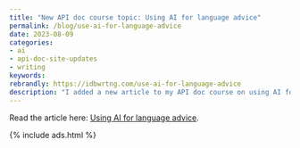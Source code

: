 ```yaml
---
title: "New API doc course topic: Using AI for language advice"
permalink: /blog/use-ai-for-language-advice
date: 2023-08-09
categories:
- ai
- api-doc-site-updates
- writing
keywords: 
rebrandly: https://idbwrtng.com/use-ai-for-language-advice
description: "I added a new article to my API doc course on using AI for language advice. When you have questions about style, grammar, or other syntax, try asking your favorite AI tool. AI tools can do an excellent job at identifying the particular grammar or style rule or reason, and they can provide guidance about why one phrasing is preferable to another. In asserting a preference, AI will often make a convincing argument for one style over another, such as noting that a word could be interpreted in different ways and so is more ambiguous than the other phrasing."
---
```


Read the article here: [Using AI for language advice](/learnapidoc/docapis_ai_language_advice.html).

{% include ads.html %}

